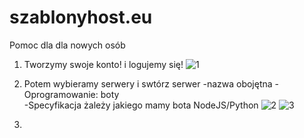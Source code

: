 # szablonyhost.eu
Pomoc dla dla nowych osób

1. Tworzymy swoje konto! i logujemy się!
![1](https://user-images.githubusercontent.com/129689696/229596747-677ee0f5-125e-4ca5-9960-01afbf90f26e.png)


2. Potem wybieramy serwery i swtórz serwer 
-nazwa obojętna
-Oprogramowanie: boty  
-Specyfikacja żależy jakiego mamy bota NodeJS/Python
![2](https://user-images.githubusercontent.com/129689696/229596488-d7150090-d5a6-445e-8c59-20c18855f5c6.png)
![3](https://user-images.githubusercontent.com/129689696/229596642-1b57c1d2-3ba8-4930-854b-eaddf3bc64ab.png)

3.
